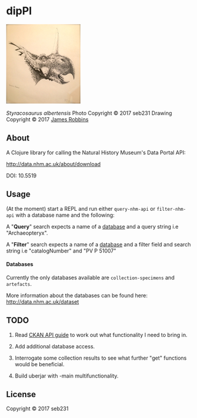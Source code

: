 # dipPI

![Styracosaurus](images/IMG_4496-2.JPG)

_Styracosaurus albertensis_
Photo Copyright © 2017 seb231
Drawing Copyright © 2017 [James Robbins](http://www.jr-illustration.co.uk/)

## About

A Clojure library for calling the Natural History Museum's Data Portal API:

http://data.nhm.ac.uk/about/download

DOI: 10.5519

## Usage

(At the moment) start a REPL and run either `query-nhm-api` or `filter-nhm-api` with a database name and the following:

A "**Query**" search expects a name of a [database](http://data.nhm.ac.uk/dataset?author=Natural+History+Museum) and a query string i.e "Archaeopteryx".

A "**Filter**" search expects a name of a [database](http://data.nhm.ac.uk/dataset?author=Natural+History+Museum) and a filter field and search string i.e "catalogNumber" and "PV P 51007"

#### Databases

Currently the only databases available are `collection-specimens` and `artefacts`.

More information about the databases can be found here: http://data.nhm.ac.uk/dataset

## TODO

1. Read [CKAN API guide](http://docs.ckan.org/en/latest/api/index.html) to work out what functionality I need to bring in.

2. Add additional database access.

3. Interrogate some collection results to see what further "get" functions would be beneficial.

4. Build uberjar with -main multifunctionality.

## License

Copyright © 2017 seb231
